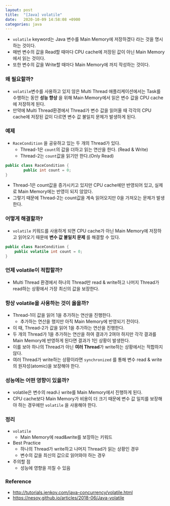 ```yaml
---
layout: post
title:  "[Java] volatile"
date:   2020-10-09 14:58:08 +0900
categories: java 
---
```


- `volatile` keyword는 Java 변수를 Main Memory에 저장하겠다 라는 것을 명시하는 것이다.
- 매번 변수의 값을 Read할 때마다 CPU cache에 저장된 값이 아닌 Main Memory에서 읽는 것이다.
- 또한 변수의 값을 Write할 때마다 Main Memory에 까지 작성하는 것이다.



### 왜 필요할까?

- `volatile`변수를 사용하고 있지 않은 Multi Thread 애플리케이션에서는 Task를 수행하는 동안 **성능 향상** 을 위해 Main Memory에서 읽은 변수 값을 CPU cache에 저장하게 된다.
- 만약에 Multi Thread환경에서 Thread가 변수 값을 읽어올 때 각각의 CPU cache에 저장된 값이 다르면 변수 값 불일치 문제가 발생하게 된다.



### 예제

- `RaceCondition` 을 공유하고 있는 두 개의 Thread가 있다.
  - Thread-1은 `count`의 값을 더하고 읽는 연산을 한다. (Read & Write)
  - Thread-2는 `count`값을 읽기만 한다.(Only Read)

~~~java
public class RaceCondition {
		public int count = 0;
}
~~~

- Thread-1은 count값을 증가시키고 있지만 CPU cache에만 반영되어 있고, 실제로 Main Memory에는 반영이 되지 않았다. 
- 그렇기 때문에 Thread-2는 count값을 계속 읽어오지만 0을 가져오는 문제가 발생한다.



### 어떻게 해결할까?

- `volatile` 키워드를 사용하게 되면 CPU cache가 아닌 Main Memory에 저장하고 읽어오기 때문에 **변수 값 불일치 문제** 를 해결할 수 있다.

~~~java
public class RaceCondition {
    public volatile int count = 0;
}
~~~



### 언제 volatile이 적합할까?

- Multi Thread 환경에서 하나의 Thread만 read & write하고 나머지 Thread가 read하는 상황에서 가장 최신의 값을 보장한다.



### 항상 volatile을 사용하는 것이 옳을까?

- Thread-1이 값을 읽어 1을 추가하는 연산을 진행한다.
  - 추가하는 연산을 했지만 아직 Main Memory에 반영되기 전이다.
- 이 때, Thread-2가 값을 읽어 1을 추가하는 연산을 진행한다.
- 두 개의 Thread가 1을 추가하는 연산을 하여 결과가 2여야 하지만 각각 결과를 Main Memory에 반영하게 된다면 결과가 1인 상황이 발생한다.
- 이를 보아 하나의 Thread가 아닌 **여러 Thread**가 write하는 상황에서는 적합하지 않다.
- 여러 Thread가 write하는 상황이라면 `synchronized` 를 통해 변수 read & write의 원자성(atomic)을 보장해야 한다.



### 성능에는 어떤 영향이 있을까?

- volatile은 변수의 read나 write를 Main Memory에서 진행하게 된다.
- CPU cache보다 Main Memory가 비용이 더 크기 때문에 변수 값 일치를 보장해야 하는 경우에만 `volatile` 을 사용해야 한다.



### 정리

- `volatile`	
  - Main Memory에 read&write를 보장하는 키워드
- Best Practice
  - 하나의 Thread가 write하고 나머지 Thread가 읽는 상황인 경우
  - 변수의 값을 최신의 값으로 읽어와야 하는 경우
- 주의할 점
  - 성능에 영향을 끼칠 수 있음



### Reference

- http://tutorials.jenkov.com/java-concurrency/volatile.html
- https://nesoy.github.io/articles/2018-06/Java-volatile